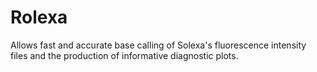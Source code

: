 # Rolexa

Allows fast and accurate base calling of Solexa's fluorescence intensity files and the production of informative diagnostic plots.
